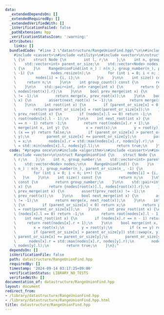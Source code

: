 ```yaml
---
data:
  _extendedDependsOn: []
  _extendedRequiredBy: []
  _extendedVerifiedWith: []
  _isVerificationFailed: false
  _pathExtension: hpp
  _verificationStatusIcon: ':warning:'
  attributes:
    links: []
  bundledCode: "#line 2 \"datastructure/RangeUnionFind.hpp\"\n\n#include <algorithm>\n\
    #include <cassert>\n#include <utility>\n#include <vector>\n\nstruct RangeUnionFind\
    \ {\n    struct Node {\n        int l, r;\n    };\n    int n, group_number;\n\
    \    std::vector<int> parent_or_size;\n    std::vector<Node> nodes;\n\n    RangeUnionFind()\
    \ {\n    }\n    RangeUnionFind(int n_) : n(n_), group_number(n_), parent_or_size(n_,\
    \ -1) {\n        nodes.resize(n);\n        for (int i = 0; i < n; i++) {\n   \
    \         nodes[i] = {i, i};\n        }\n    }\n\n    int size() const {\n   \
    \     return n;\n    }\n\n    int group_count() const {\n        return group_number;\n\
    \    }\n\n    std::pair<int, int> range(int x) {\n        return {nodes[root(x)].l,\
    \ nodes[root(x)].r};\n    }\n\n    bool prev_merge(int x) {\n        assert(prev_root(x)\
    \ != -1);\n        return merge(x, prev_root(x));\n    }\n\n    bool next_merge(int\
    \ x) {\n        assert(next_root(x) != -1);\n        return merge(x, next_root(x));\n\
    \    }\n\n    int root(int x) {\n        if (parent_or_size[x] < 0) return x;\n\
    \        return parent_or_size[x] = root(parent_or_size[x]);\n    }\n\n    int\
    \ prev_root(int x) {\n        if (nodes[x].l == 0) return -1;\n        return\
    \ root(nodes[x].l - 1);\n    }\n\n    int next_root(int x) {\n        if (nodes[x].r\
    \ == n - 1) return -1;\n        return root(nodes[x].r + 1);\n    }\n\n    bool\
    \ merge(int x, int y) {\n        x = root(x);\n        y = root(y);\n        if\
    \ (x == y) return false;\n        if (parent_or_size[x] > parent_or_size[y]) std::swap(x,\
    \ y);\n        parent_or_size[x] += parent_or_size[y];\n        parent_or_size[y]\
    \ = x;\n        nodes[x].r = std::max(nodes[x].r, nodes[y].r);\n        nodes[x].l\
    \ = std::min(nodes[x].l, nodes[y].l);\n        return true;\n    }\n};\n"
  code: "#pragma once\n\n#include <algorithm>\n#include <cassert>\n#include <utility>\n\
    #include <vector>\n\nstruct RangeUnionFind {\n    struct Node {\n        int l,\
    \ r;\n    };\n    int n, group_number;\n    std::vector<int> parent_or_size;\n\
    \    std::vector<Node> nodes;\n\n    RangeUnionFind() {\n    }\n    RangeUnionFind(int\
    \ n_) : n(n_), group_number(n_), parent_or_size(n_, -1) {\n        nodes.resize(n);\n\
    \        for (int i = 0; i < n; i++) {\n            nodes[i] = {i, i};\n     \
    \   }\n    }\n\n    int size() const {\n        return n;\n    }\n\n    int group_count()\
    \ const {\n        return group_number;\n    }\n\n    std::pair<int, int> range(int\
    \ x) {\n        return {nodes[root(x)].l, nodes[root(x)].r};\n    }\n\n    bool\
    \ prev_merge(int x) {\n        assert(prev_root(x) != -1);\n        return merge(x,\
    \ prev_root(x));\n    }\n\n    bool next_merge(int x) {\n        assert(next_root(x)\
    \ != -1);\n        return merge(x, next_root(x));\n    }\n\n    int root(int x)\
    \ {\n        if (parent_or_size[x] < 0) return x;\n        return parent_or_size[x]\
    \ = root(parent_or_size[x]);\n    }\n\n    int prev_root(int x) {\n        if\
    \ (nodes[x].l == 0) return -1;\n        return root(nodes[x].l - 1);\n    }\n\n\
    \    int next_root(int x) {\n        if (nodes[x].r == n - 1) return -1;\n   \
    \     return root(nodes[x].r + 1);\n    }\n\n    bool merge(int x, int y) {\n\
    \        x = root(x);\n        y = root(y);\n        if (x == y) return false;\n\
    \        if (parent_or_size[x] > parent_or_size[y]) std::swap(x, y);\n       \
    \ parent_or_size[x] += parent_or_size[y];\n        parent_or_size[y] = x;\n  \
    \      nodes[x].r = std::max(nodes[x].r, nodes[y].r);\n        nodes[x].l = std::min(nodes[x].l,\
    \ nodes[y].l);\n        return true;\n    }\n};"
  dependsOn: []
  isVerificationFile: false
  path: datastructure/RangeUnionFind.hpp
  requiredBy: []
  timestamp: '2024-09-14 03:17:25+09:00'
  verificationStatus: LIBRARY_NO_TESTS
  verifiedWith: []
documentation_of: datastructure/RangeUnionFind.hpp
layout: document
redirect_from:
- /library/datastructure/RangeUnionFind.hpp
- /library/datastructure/RangeUnionFind.hpp.html
title: datastructure/RangeUnionFind.hpp
---
```

